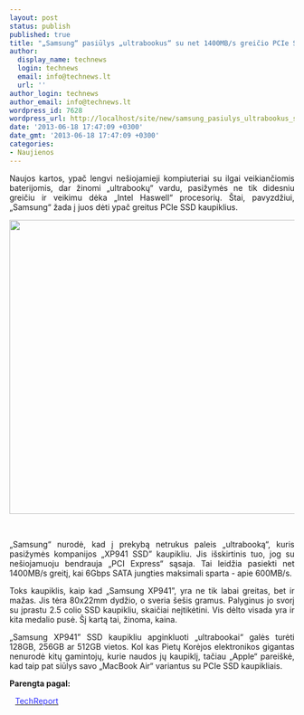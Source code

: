 ```yaml
---
layout: post
status: publish
published: true
title: "„Samsung“ pasiūlys „ultrabookus“ su net 1400MB/s greičio PCIe SSD kaupikliais"
author:
  display_name: technews
  login: technews
  email: info@technews.lt
  url: ''
author_login: technews
author_email: info@technews.lt
wordpress_id: 7628
wordpress_url: http://localhost/site/new/samsung_pasiulys_ultrabookus_su_net_1400mbs_greicio_pcie_ssd_kaupikliais/
date: '2013-06-18 17:47:09 +0300'
date_gmt: '2013-06-18 17:47:09 +0300'
categories:
- Naujienos
---
```

<p style="text-align:justify">Naujos kartos, ypač lengvi nešiojamieji kompiuteriai su ilgai veikiančiomis baterijomis, dar žinomi „ultrabookų“ vardu, pasižymės ne tik didesniu greičiu ir veikimu dėka „Intel Haswell“ procesorių. Štai, pavyzdžiui, „Samsung“ žada į juos dėti ypač greitus PCIe SSD kaupiklius.</p>
<p style="text-align:center"> <a target="blank" href="http://www.technologijos.lt/upload/image/n/technologijos/it/S-34176/samsung-pcie-ssd-inline.jpg"><img alt="" src="http://www.technologijos.lt/upload/image/n/technologijos/it/S-34176/1-samsung-pcie-ssd-inline.jpg" style="width: 520px;" /></a></p>
<div style="text-align:center"> <strong></strong><br/><em></em></div>
<div style="text-align:justify"><!--[if gte mso 9]><![endif]--></p>
<p><span>&bdquo;Samsung&ldquo; nurodė, kad į prekybą netrukus paleis &bdquo;ultrabooką&ldquo;, kuris pasižymės kompanijos &bdquo;XP941 SSD&rdquo; kaupikliu. Jis išskirtinis tuo, jog su nešiojamuoju bendrauja &bdquo;PCI Express&ldquo; sąsaja. Tai leidžia pasiekti net 1400MB/s greitį, kai 6Gbps SATA jungties maksimali sparta - apie 600MB/s.</span></p>
<p><span>Toks kaupiklis, kaip kad &bdquo;Samsung XP941&rdquo;, yra ne tik labai greitas, bet ir mažas. Jis tėra 80x22mm dydžio, o sveria šešis gramus. Palyginus jo svorį su įprastu 2.5 colio SSD kaupikliu, skaičiai neįtikėtini. Vis dėlto visada yra ir kita medalio pusė. Šį kartą tai, žinoma, kaina.</span></p>
<p><span>&bdquo;Samsung XP941&rdquo; SSD kaupikliu apginkluoti &bdquo;ultrabookai&ldquo; galės turėti 128GB, 256GB ar 512GB vietos. Kol kas Pietų Korėjos elektronikos gigantas nenurodė kitų gamintojų, kurie naudos jų kaupiklį, tačiau &bdquo;Apple&ldquo; pareiškė, kad taip pat siūlys savo &bdquo;MacBook Air&ldquo; variantus su PCIe SSD kaupikliais.</span></p>
</div>
<p><strong>Parengta pagal:</strong></p>
<p style="margin:0px 0px 0px 10px"><a target="blank" href="http://techreport.com/news/24964/samsung-adds-ultrabook-pcie-ssd-with-1400mb-s-read-speed"><span style="color:#2E2EFE">TechReport</span></a></p>

